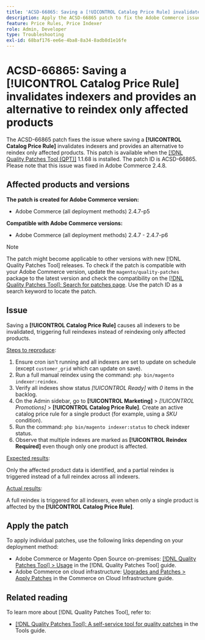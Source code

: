 ```yaml
---
title: 'ACSD-66865: Saving a [!UICONTROL Catalog Price Rule] invalidates indexers and provides an alternative to reindex only affected products'
description: Apply the ACSD-66865 patch to fix the Adobe Commerce issue where  saving a [!UICONTROL Catalog Price Rules] invalidates indexers and provides an alternative to reindex only affected products.
feature: Price Rules, Price Indexer
role: Admin, Developer
type: Troubleshooting
exl-id: 68baf176-ee6e-4ba8-8a34-8adb8d1e16fe
---
```

# ACSD-66865: Saving a **[!UICONTROL Catalog Price Rule]** invalidates indexers and provides an alternative to reindex only affected products

The ACSD-66865 patch fixes the issue where saving a **[!UICONTROL Catalog Price Rule]** invalidates indexers and provides an alternative to reindex only affected products. This patch is available when the [[!DNL Quality Patches Tool (QPT)]](/help/tools/quality-patches-tool/quality-patches-tool-to-self-serve-quality-patches.md) 1.1.68 is installed. The patch ID is ACSD-66865. Please note that this issue was fixed in Adobe Commerce 2.4.8.

## Affected products and versions

**The patch is created for Adobe Commerce version:**

* Adobe Commerce (all deployment methods) 2.4.7-p5

**Compatible with Adobe Commerce versions:**

* Adobe Commerce (all deployment methods) 2.4.7 - 2.4.7-p6

>[!NOTE]
>
>The patch might become applicable to other versions with new [!DNL Quality Patches Tool] releases. To check if the patch is compatible with your Adobe Commerce version, update the `magento/quality-patches` package to the latest version and check the compatibility on the [[!DNL Quality Patches Tool]: Search for patches page](https://experienceleague.adobe.com/tools/commerce-quality-patches/index.html). Use the patch ID as a search keyword to locate the patch.

## Issue

Saving a **[!UICONTROL Catalog Price Rule]** causes all indexers to be invalidated, triggering full reindexes instead of reindexing only affected products.

<u>Steps to reproduce</u>:

1. Ensure cron isn't running and all indexers are set to update on schedule (except `customer_grid` which can update on save).
2. Run a full manual reindex using the command: `php bin/magento indexer:reindex`.
3. Verify all indexes show status *[!UICONTROL Ready]* with *0* items in the backlog.
4. On the Admin sidebar, go to **[!UICONTROL Marketing]** > *[!UICONTROL Promotions]* > **[!UICONTROL Catalog Price Rule]**. Create an active catalog price rule for a single product (for example, using a *SKU* condition).
5. Run the command: `php bin/magento indexer:status` to check indexer status.
6. Observe that multiple indexes are marked as **[!UICONTROL Reindex Required]** even though only one product is affected.

<u>Expected results</u>:

Only the affected product data is identified, and a partial reindex is triggered instead of a full reindex across all indexers.

<u>Actual results</u>:

A full reindex is triggered for all indexers, even when only a single product is affected by the **[!UICONTROL Catalog Price Rule]**.

## Apply the patch

To apply individual patches, use the following links depending on your deployment method:

* Adobe Commerce or Magento Open Source on-premises: [[!DNL Quality Patches Tool] > Usage](/help/tools/quality-patches-tool/usage.md) in the [!DNL Quality Patches Tool] guide.
* Adobe Commerce on cloud infrastructure: [Upgrades and Patches > Apply Patches](https://experienceleague.adobe.com/docs/commerce-cloud-service/user-guide/develop/upgrade/apply-patches.html) in the Commerce on Cloud Infrastructure guide.

## Related reading

To learn more about [!DNL Quality Patches Tool], refer to:

* [[!DNL Quality Patches Tool]: A self-service tool for quality patches](/help/tools/quality-patches-tool/quality-patches-tool-to-self-serve-quality-patches.md) in the Tools guide.

